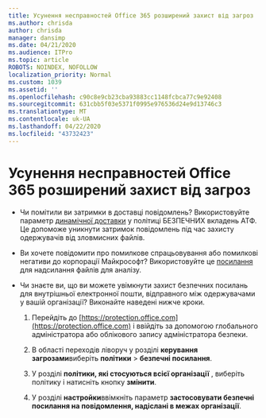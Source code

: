 ```yaml
---
title: Усунення несправностей Office 365 розширений захист від загроз
ms.author: chrisda
author: chrisda
manager: dansimp
ms.date: 04/21/2020
ms.audience: ITPro
ms.topic: article
ROBOTS: NOINDEX, NOFOLLOW
localization_priority: Normal
ms.custom: 1039
ms.assetid: ''
ms.openlocfilehash: c90c8e9cb23cba93883cc1148fcbca77c9e92408
ms.sourcegitcommit: 631cbb5f03e5371f0995e976536d24e9d13746c3
ms.translationtype: MT
ms.contentlocale: uk-UA
ms.lasthandoff: 04/22/2020
ms.locfileid: "43732423"
---
```

# <a name="troubleshooting-office-365-advanced-threat-protection"></a>Усунення несправностей Office 365 розширений захист від загроз

- Чи помітили ви затримки в доставці повідомлень? Використовуйте параметр [динамічної доставки](https://docs.microsoft.com/office365/securitycompliance/dynamic-delivery-and-previewing) у політиці БЕЗПЕЧНИХ вкладень АТФ. Це допоможе уникнути затримок повідомлень під час захисту одержувачів від зловмисних файлів.

- Ви хочете повідомити про помилкове спрацьовування або помилкові негативи до корпорації Майкрософт? Використовуйте це [посилання](https://www.microsoft.com/wdsi/filesubmission/) для надсилання файлів для аналізу.

- Чи знаєте ви, що ви можете увімкнути захист безпечних посилань для внутрішньої електронної пошти, відправного між одержувачами у вашій організації? Виконайте наведені нижче кроки.

  1. Перейдіть до [https://protection.office.com](https://protection.office.com) і ввійдіть за допомогою глобального адміністратора або облікового запису адміністратора безпеки.

  2. В області переходів ліворуч у розділі **керування загрозами**виберіть **політики** \> **безпечні посилання**.

  3. У розділі **політики, які стосуються всієї організації** , виберіть політику і натисніть кнопку **змінити**.

  4. У розділі **настройки**ввімкніть параметр **застосовувати безпечні посилання на повідомлення, надіслані в межах організації**.
